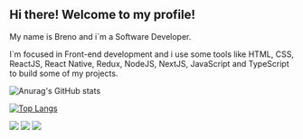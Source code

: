 
## Hi there! Welcome to my profile!

My name is Breno and i`m a Software Developer.

I`m focused in Front-end development and i use some tools like HTML, CSS, ReactJS, React Native, Redux, NodeJS, NextJS, JavaScript and TypeScript to build some of my projects.

![Anurag's GitHub stats](https://github-readme-stats.vercel.app/api?username=BrenoBertapele&show_icons=true&theme=dark)

[![Top Langs](https://github-readme-stats.vercel.app/api/top-langs/?username=BrenoBertapele&layout=compact)](https://github.com/BrenoBertapele/github-readme-stats)

<div> 
  <a href="https://instagram.com/b.bertapele" target="_blank"><img src="https://img.shields.io/badge/-Instagram-%23E4405F?style=for-the-badge&logo=instagram&logoColor=white" target="_blank"></a>
  <a href = "mailto:bertapele@gmail.com"><img src="https://img.shields.io/badge/-Gmail-%23333?style=for-the-badge&logo=gmail&logoColor=white" target="_blank"></a>
  <a href="https://www.linkedin.com/in/breno-bertapele-a90b1a75/" target="_blank"><img src="https://img.shields.io/badge/-LinkedIn-%230077B5?style=for-the-badge&logo=linkedin&logoColor=white" target="_blank"></a> 
  
</div>
